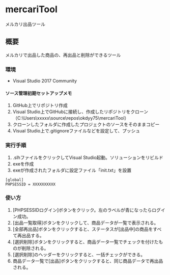 # mercariTool
メルカリ出品ツール

## 概要
メルカリで出品した商品の、再出品と削除ができるツール

### 環境
- Visual Studio 2017 Community

#### ソース管理初期セットアップメモ
1. GitHub上でリポジトリ作成
1. Visual Studio上でGitHubに接続し、作成したリポジトリをクローン（C:\Users\xxxxx\source\repos\okdyy75\mercariTool）
1. クローンしたフォルダに作成したプロジェクトのソースをそのままコピー
1. Visual Studio上で.gitignoreファイルなどを設定して、プッシュ

### 実行手順
1. .slhファイルをクリックしてVisual Studio起動。ソリューションをリビルド
1. exeを作成
1. exeが作成されたフォルダに設定ファイル「init.txt」を設置
```
[global]
PHPSESSID = XXXXXXXXXX
```

### 使い方
1. [PHPSESSIDログイン]ボタンをクリック。左のラベルが青になったらログイン成功。
1. [出品一覧取得]ボタンをクリックして、商品データが一覧で表示される。
1. [全部再出品]ボタンをクリックすると、ステータスが[出品中]の商品をすべて再出品する。
1. [選択削除]ボタンをクリックすると、商品データ一覧でチェックを付けたものが削除される。
1. [選択削除]のヘッダーをクリックすると、一括チェックができる。
1. 商品データ一覧で[出品]ボタンをクリックすると、同じ商品データで再出品される。
